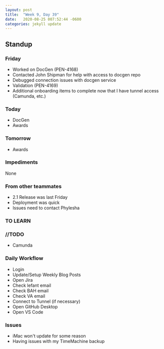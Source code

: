 ```yaml
---
layout: post
title:  "Week 9, Day 39"
date:   2020-08-25 007:52:44 -0600
categories: jekyll update
---
```


## Standup

### Friday
* Worked on DocGen (PEN-4168)
* Contacted John Shipman for help with access to docgen repo
* Debugged connection issues with docgen service
* Validation (PEN-4169)
* Additional onboarding items to complete now that I have tunnel access (Camunda, etc.)

### Today
* DocGen 
* Awards

### Tomorrow
* Awards

### Impediments
None

### From other teammates
* 2.1 Release was last Friday
* Deployment was quick
* Issues need to contact Phylesha
  
### TO LEARN

### //TODO
* Camunda

### Daily Workflow
* Login
* Update/Setup Weekly Blog Posts
* Open Jira
* Check lefant email
* Check BAH email
* Check VA email
* Connect to Tunnel (if necessary)
* Open GitHub Desktop
* Open VS Code
  
### Issues
* iMac won't update for some reason
* Having issues with my TimeMachine backup
